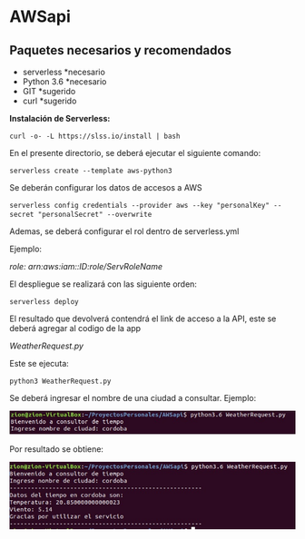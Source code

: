 # AWSapi
<!DOCTYPE html>
<html>
<body>

<!--<p><strong>Dependencias necesarias:</strong></p> -->
<h2>Paquetes necesarios y recomendados</h2>
<ul>
  <li>serverless *necesario</li>
  <li>Python 3.6 *necesario</li>
  <li>GIT *sugerido</li>
  <li>curl *sugerido</li>
</ul>  
<p><b>Instalación de Serverless:</b></p>

```
curl -o- -L https://slss.io/install | bash
```

En el presente directorio, se deberá ejecutar el siguiente comando:

```
serverless create --template aws-python3
```

Se deberán configurar los datos de accesos a AWS

```
serverless config credentials --provider aws --key "personalKey" --secret "personalSecret" --overwrite
```

Ademas, se deberá configurar el rol dentro de serverless.yml

Ejemplo:    <p><i>role: arn:aws:iam::ID:role/ServRoleName</i></p>

El despliegue se realizará con las siguiente orden:
```
serverless deploy
```
El resultado que devolverá contendrá el link de acceso a la API, este se deberá agregar al codigo de la app <p><i>WeatherRequest.py</i></p>

Este se ejecuta: 
```
python3 WeatherRequest.py
```
Se deberá ingresar el nombre de una ciudad a consultar.
Ejemplo:

<img src="/resourses/Console.jpg" alt="Console">

Por resultado se obtiene:

<img src="/resourses/Salida.jpg" alt="Console">



</body>
</html>